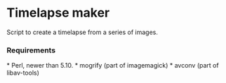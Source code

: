 <h1>Timelapse maker</h1>
Script to create a timelapse from a series of images.

<h3>Requirements</h3>
* Perl, newer than 5.10.
* mogrify (part of imagemagick)
* avconv (part of libav-tools)
